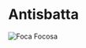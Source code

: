 # Antisbatta

![Foca Focosa](http://github.com/zingus/antisbatta/doc/gfx/1200px-Common_Seal_Phoca_vitulina-Andreas-Trepte-www.photo-natur.net.jpg)
